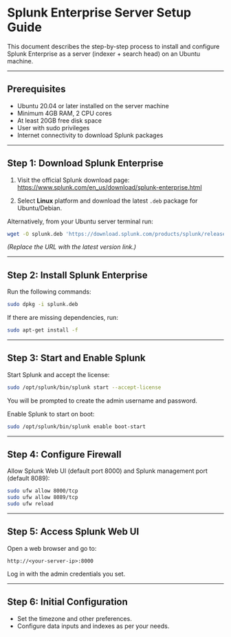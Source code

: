 # Splunk Enterprise Server Setup Guide

This document describes the step-by-step process to install and configure Splunk Enterprise as a server (indexer + search head) on an Ubuntu machine.

---

## Prerequisites

- Ubuntu 20.04 or later installed on the server machine  
- Minimum 4GB RAM, 2 CPU cores  
- At least 20GB free disk space  
- User with sudo privileges  
- Internet connectivity to download Splunk packages  

---

## Step 1: Download Splunk Enterprise

1. Visit the official Splunk download page:  
   https://www.splunk.com/en_us/download/splunk-enterprise.html

2. Select **Linux** platform and download the latest `.deb` package for Ubuntu/Debian.

Alternatively, from your Ubuntu server terminal run:

```bash
wget -O splunk.deb 'https://download.splunk.com/products/splunk/releases/9.1.0/linux/splunk-9.1.0-a7f645ddaf91-linux-2.6-amd64.deb'
```

*(Replace the URL with the latest version link.)*

---

## Step 2: Install Splunk Enterprise

Run the following commands:

```bash
sudo dpkg -i splunk.deb
```

If there are missing dependencies, run:

```bash
sudo apt-get install -f
```

---

## Step 3: Start and Enable Splunk

Start Splunk and accept the license:

```bash
sudo /opt/splunk/bin/splunk start --accept-license
```

You will be prompted to create the admin username and password.

Enable Splunk to start on boot:

```bash
sudo /opt/splunk/bin/splunk enable boot-start
```

---

## Step 4: Configure Firewall

Allow Splunk Web UI (default port 8000) and Splunk management port (default 8089):

```bash
sudo ufw allow 8000/tcp
sudo ufw allow 8089/tcp
sudo ufw reload
```

---

## Step 5: Access Splunk Web UI

Open a web browser and go to:

```
http://<your-server-ip>:8000
```

Log in with the admin credentials you set.

---

## Step 6: Initial Configuration

- Set the timezone and other preferences.
- Configure data inputs and indexes as per your needs.
